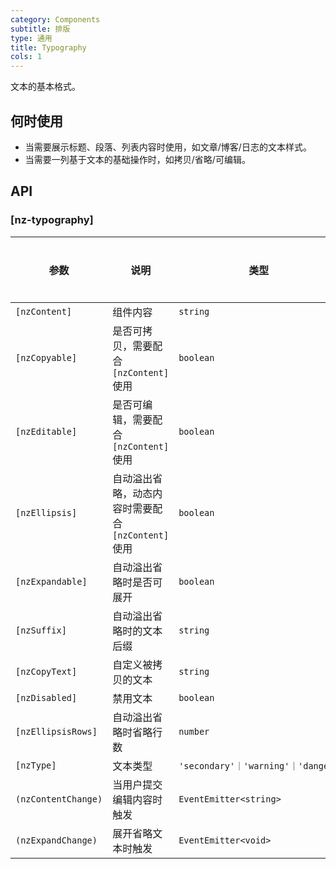 ```yaml
---
category: Components
subtitle: 排版
type: 通用
title: Typography
cols: 1
---
```

文本的基本格式。

## 何时使用

- 当需要展示标题、段落、列表内容时使用，如文章/博客/日志的文本样式。
- 当需要一列基于文本的基础操作时，如拷贝/省略/可编辑。

## API

### [nz-typography]

| 参数 | 说明 | 类型 | 默认值 | 全局配置 |
| --- | --- | --- | --- | --- |
| `[nzContent]` | 组件内容 | `string` | - |
| `[nzCopyable]` | 是否可拷贝，需要配合 `[nzContent]` 使用 | `boolean` | `false` |
| `[nzEditable]` | 是否可编辑，需要配合 `[nzContent]` 使用 | `boolean` | `false` |
| `[nzEllipsis]` | 自动溢出省略，动态内容时需要配合 `[nzContent]` 使用 | `boolean` | `false` |
| `[nzExpandable]` | 自动溢出省略时是否可展开 | `boolean` | `false` |
| `[nzSuffix]` | 自动溢出省略时的文本后缀 | `string` | - |
| `[nzCopyText]` | 自定义被拷贝的文本 | `string` | - |
| `[nzDisabled]` | 禁用文本 | `boolean` | `false` |
| `[nzEllipsisRows]` | 自动溢出省略时省略行数 | `number` | `1` | ✅ |
| `[nzType]` | 文本类型 | `'secondary'｜'warning'｜'danger'` | - |
| `(nzContentChange)` | 当用户提交编辑内容时触发 | `EventEmitter<string>` | - |
| `(nzExpandChange)` | 展开省略文本时触发 | `EventEmitter<void>` | - |
